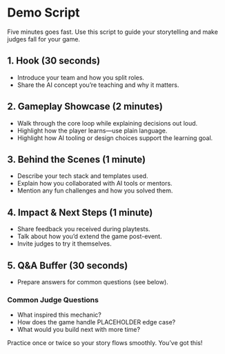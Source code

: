 # Demo Script

Five minutes goes fast. Use this script to guide your storytelling and make judges fall for your game.

## 1. Hook (30 seconds)

- Introduce your team and how you split roles.
- Share the AI concept you’re teaching and why it matters.

## 2. Gameplay Showcase (2 minutes)

- Walk through the core loop while explaining decisions out loud.
- Highlight how the player learns—use plain language.
- Highlight how AI tooling or design choices support the learning goal.

## 3. Behind the Scenes (1 minute)

- Describe your tech stack and templates used.
- Explain how you collaborated with AI tools or mentors.
- Mention any fun challenges and how you solved them.

## 4. Impact & Next Steps (1 minute)

- Share feedback you received during playtests.
- Talk about how you’d extend the game post-event.
- Invite judges to try it themselves.

## 5. Q&A Buffer (30 seconds)

- Prepare answers for common questions (see below).

### Common Judge Questions

- What inspired this mechanic?
- How does the game handle PLACEHOLDER edge case?
- What would you build next with more time?

Practice once or twice so your story flows smoothly. You’ve got this!
